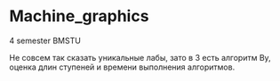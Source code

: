 # Machine_graphics
4 semester BMSTU

Не совсем так сказать уникальные лабы, зато в 3 есть алгоритм Ву, оценка длин ступеней и времени выполнения алгоритмов.
